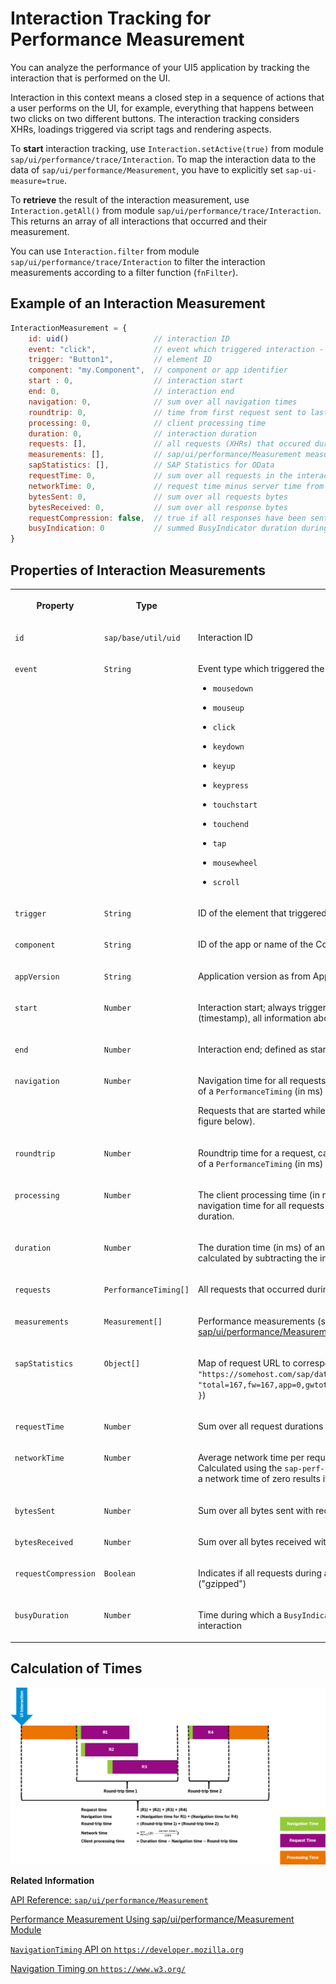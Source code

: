 <!-- loiob2825eabd7bb43d79b475fee4194c609 -->

# Interaction Tracking for Performance Measurement

You can analyze the performance of your UI5 application by tracking the interaction that is performed on the UI.

Interaction in this context means a closed step in a sequence of actions that a user performs on the UI, for example, everything that happens between two clicks on two different buttons. The interaction tracking considers XHRs, loadings triggered via script tags and rendering aspects.

To **start** interaction tracking, use `Interaction.setActive(true)` from module `sap/ui/performance/trace/Interaction`. To map the interaction data to the data of `sap/ui/performance/Measurement`, you have to explicitly set `sap-ui-measure=true`.

To **retrieve** the result of the interaction measurement, use `Interaction.getAll()` from module `sap/ui/performance/trace/Interaction`. This returns an array of all interactions that occurred and their measurement.

You can use `Interaction.filter` from module `sap/ui/performance/trace/Interaction` to filter the interaction measurements according to a filter function \(`fnFilter`\).



## Example of an Interaction Measurement

```js
InteractionMeasurement = {
    id: uid()                   // interaction ID
    event: "click",             // event which triggered interaction - default is startup interaction
    trigger: "Button1",         // element ID
    component: "my.Component",  // component or app identifier
    start : 0,                  // interaction start
    end: 0,                     // interaction end
    navigation: 0,              // sum over all navigation times
    roundtrip: 0,               // time from first request sent to last received response end - without gaps and ignored overlap
    processing: 0,              // client processing time
    duration: 0,                // interaction duration
    requests: [],               // all requests (XHRs) that occured during the interaction
    measurements: [],           // sap/ui/performance/Measurement measurements
    sapStatistics: [],          // SAP Statistics for OData
    requestTime: 0,             // sum over all requests in the interaction
    networkTime: 0,             // request time minus server time from the sap-perf-fesrec header
    bytesSent: 0,               // sum over all requests bytes
    bytesReceived: 0,           // sum over all response bytes
    requestCompression: false,  // true if all responses have been sent gzipped - default is undefined
    busyIndication: 0           // summed BusyIndicator duration during this interaction
}
```



## Properties of Interaction Measurements


<table>
<tr>
<th valign="top">

Property



</th>
<th valign="top">

Type



</th>
<th valign="top">

Description



</th>
</tr>
<tr>
<td valign="top">

 `id` 



</td>
<td valign="top">

 `sap/base/util/uid` 



</td>
<td valign="top">

Interaction ID



</td>
</tr>
<tr>
<td valign="top">

 `event` 



</td>
<td valign="top">

 `String` 



</td>
<td valign="top">

Event type which triggered the interaction. Allowed types are:

-   `mousedown`

-   `mouseup`

-   `click`

-   `keydown`

-   `keyup`

-   `keypress`

-   `touchstart`

-   `touchend`

-   `tap`

-   `mousewheel`

-   `scroll`




</td>
</tr>
<tr>
<td valign="top">

 `trigger` 



</td>
<td valign="top">

 `String` 



</td>
<td valign="top">

ID of the element that triggered the action



</td>
</tr>
<tr>
<td valign="top">

 `component` 



</td>
<td valign="top">

 `String` 



</td>
<td valign="top">

ID of the app or name of the Component that contains the triggering element



</td>
</tr>
<tr>
<td valign="top">

 `appVersion` 



</td>
<td valign="top">

 `String` 



</td>
<td valign="top">

Application version as from App Descriptor



</td>
</tr>
<tr>
<td valign="top">

 `start` 



</td>
<td valign="top">

 `Number` 



</td>
<td valign="top">

Interaction start; always triggered by user interaction. From that point in time \(timestamp\), all information about request timings, rendering, etc. is collected.



</td>
</tr>
<tr>
<td valign="top">

 `end` 



</td>
<td valign="top">

 `Number` 



</td>
<td valign="top">

Interaction end; defined as start time plus duration.



</td>
</tr>
<tr>
<td valign="top">

 `navigation` 



</td>
<td valign="top">

 `Number` 



</td>
<td valign="top">

Navigation time for all requests, calculated as difference from `startTime` to `connectEnd` of a `PerformanceTiming` \(in ms\)

Requests that are started while another request is already in progress are ignored \(see figure below\).



</td>
</tr>
<tr>
<td valign="top">

 `roundtrip` 



</td>
<td valign="top">

 `Number` 



</td>
<td valign="top">

Roundtrip time for a request, calculated as difference from `requestStart` to `responseEnd` of a `PerformanceTiming` \(in ms\)



</td>
</tr>
<tr>
<td valign="top">

 `processing` 



</td>
<td valign="top">

 `Number` 



</td>
<td valign="top">

The client processing time \(in ms\) of an interaction, calculated by subtracting the navigation time for all requests and the sum of roundtrip times from the total processing duration.



</td>
</tr>
<tr>
<td valign="top">

 `duration` 



</td>
<td valign="top">

 `Number` 



</td>
<td valign="top">

The duration time \(in ms\) of an interaction including navigation and request times, calculated by subtracting the interaction start time from the interaction end time.



</td>
</tr>
<tr>
<td valign="top">

 `requests` 



</td>
<td valign="top">

 `PerformanceTiming[]` 



</td>
<td valign="top">

All requests that occurred during the interaction, taken from the `NavigationTiming` API



</td>
</tr>
<tr>
<td valign="top">

 `measurements` 



</td>
<td valign="top">

 `Measurement[]` 



</td>
<td valign="top">

Performance measurements \(see [Performance Measurement Using sap/ui/performance/Measurement Module](performance-measurement-using-sap-ui-performance-measurement-module-78880c0.md)\)



</td>
</tr>
<tr>
<td valign="top">

 `sapStatistics` 



</td>
<td valign="top">

 `Object[]` 



</td>
<td valign="top">

Map of request URL to corresponding `sap-statistics` header as String \( format: `{ url: "https://somehost.com/sap/data...", statistics: "total=167,fw=167,app=0,gwtotal=167,gwhub=160,gwrfcoh=0,gwbe=7,gwapp=0,gwnongw=0" }`\)



</td>
</tr>
<tr>
<td valign="top">

 `requestTime` 



</td>
<td valign="top">

 `Number` 



</td>
<td valign="top">

Sum over all request durations of this interaction, from `startTime` to `responseEnd` \(in ms\)



</td>
</tr>
<tr>
<td valign="top">

 `networkTime` 



</td>
<td valign="top">

 `Number` 



</td>
<td valign="top">

Average network time per request \(in ms\) that occurred during the interaction. Calculated using the `sap-perf-fesrec` header sent by the back end with each response; a network time of zero results if no header is available.



</td>
</tr>
<tr>
<td valign="top">

 `bytesSent` 



</td>
<td valign="top">

 `Number` 



</td>
<td valign="top">

Sum over all bytes sent with requests \(content plus headers\)



</td>
</tr>
<tr>
<td valign="top">

 `bytesReceived` 



</td>
<td valign="top">

 `Number` 



</td>
<td valign="top">

Sum over all bytes received with responses \(content plus headers\)



</td>
</tr>
<tr>
<td valign="top">

 `requestCompression` 



</td>
<td valign="top">

 `Boolean` 



</td>
<td valign="top">

Indicates if all requests during an interaction have been received in GNU zip format \("gzipped"\)



</td>
</tr>
<tr>
<td valign="top">

 `busyDuration` 



</td>
<td valign="top">

 `Number` 



</td>
<td valign="top">

Time during which a `BusyIndicator` was rendered and hence blocking the UI during an interaction



</td>
</tr>
</table>



## Calculation of Times

![](images/Interaction_Tracking_9678404.png)

**Related Information**  


[API Reference: `sap/ui/performance/Measurement`](https://ui5.sap.com/#/api/module:sap/ui/performance/Measurement)

[Performance Measurement Using sap/ui/performance/Measurement Module](performance-measurement-using-sap-ui-performance-measurement-module-78880c0.md "You can use sap/ui/performance/Measurement to measure the performance of your JavaScript code.")

[`NavigationTiming` API on `https://developer.mozilla.org`](https://developer.mozilla.org/en/docs/Web/API/Navigation_timing_API)

[Navigation Timing on `https://www.w3.org/`](https://www.w3.org/TR/2012/REC-navigation-timing-20121217)

